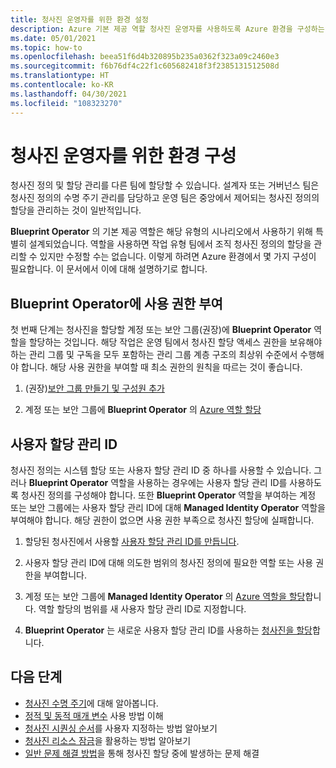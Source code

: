 ```yaml
---
title: 청사진 운영자를 위한 환경 설정
description: Azure 기본 제공 역할 청사진 운영자를 사용하도록 Azure 환경을 구성하는 방법 알아보기.
ms.date: 05/01/2021
ms.topic: how-to
ms.openlocfilehash: beea51f6d4b320895b235a0362f323a09c2460e3
ms.sourcegitcommit: f6b76df4c22f1c605682418f3f2385131512508d
ms.translationtype: HT
ms.contentlocale: ko-KR
ms.lasthandoff: 04/30/2021
ms.locfileid: "108323270"
---
```

# <a name="configure-your-environment-for-a-blueprint-operator"></a>청사진 운영자를 위한 환경 구성

청사진 정의 및 할당 관리를 다른 팀에 할당할 수 있습니다. 설계자 또는 거버넌스 팀은 청사진 정의의 수명 주기 관리를 담당하고 운영 팀은 중앙에서 제어되는 청사진 정의의 할당을 관리하는 것이 일반적입니다.

**Blueprint Operator** 의 기본 제공 역할은 해당 유형의 시나리오에서 사용하기 위해 특별히 설계되었습니다. 역할을 사용하면 작업 유형 팀에서 조직 청사진 정의의 할당을 관리할 수 있지만 수정할 수는 없습니다. 이렇게 하려면 Azure 환경에서 몇 가지 구성이 필요합니다. 이 문서에서 이에 대해 설명하기로 합니다.

## <a name="grant-permission-to-the-blueprint-operator"></a>Blueprint Operator에 사용 권한 부여

첫 번째 단계는 청사진을 할당할 계정 또는 보안 그룹(권장)에 **Blueprint Operator** 역할을 할당하는 것입니다. 해당 작업은 운영 팀에서 청사진 할당 액세스 권한을 보유해야 하는 관리 그룹 및 구독을 모두 포함하는 관리 그룹 계층 구조의 최상위 수준에서 수행해야 합니다. 해당 사용 권한을 부여할 때 최소 권한의 원칙을 따르는 것이 좋습니다.

1. (권장)[보안 그룹 만들기 및 구성원 추가](../../../active-directory/fundamentals/active-directory-groups-create-azure-portal.md)

1. 계정 또는 보안 그룹에 **Blueprint Operator** 의 [Azure 역할 할당](../../../role-based-access-control/role-assignments-portal.md)

## <a name="user-assign-managed-identity"></a>사용자 할당 관리 ID

청사진 정의는 시스템 할당 또는 사용자 할당 관리 ID 중 하나를 사용할 수 있습니다. 그러나 **Blueprint Operator** 역할을 사용하는 경우에는 사용자 할당 관리 ID를 사용하도록 청사진 정의를 구성해야 합니다. 또한 **Blueprint Operator** 역할을 부여하는 계정 또는 보안 그룹에는 사용자 할당 관리 ID에 대해 **Managed Identity Operator** 역할을 부여해야 합니다. 해당 권한이 없으면 사용 권한 부족으로 청사진 할당에 실패합니다.

1. 할당된 청사진에서 사용할 [사용자 할당 관리 ID를 만듭니다](../../../active-directory/managed-identities-azure-resources/how-to-manage-ua-identity-portal.md#create-a-user-assigned-managed-identity).

1. 사용자 할당 관리 ID에 대해 의도한 범위의 청사진 정의에 필요한 역할 또는 사용 권한을 부여합니다.

1. 계정 또는 보안 그룹에 **Managed Identity Operator** 의 [Azure 역할을 할당](../../../role-based-access-control/role-assignments-portal.md)합니다. 역할 할당의 범위를 새 사용자 할당 관리 ID로 지정합니다.

1. **Blueprint Operator** 는 새로운 사용자 할당 관리 ID를 사용하는 [청사진을 할당](../create-blueprint-portal.md#assign-a-blueprint)합니다.

## <a name="next-steps"></a>다음 단계

- [청사진 수명 주기](../concepts/lifecycle.md)에 대해 알아봅니다.
- [정적 및 동적 매개 변수](../concepts/parameters.md) 사용 방법 이해
- [청사진 시퀀싱 순서](../concepts/sequencing-order.md)를 사용자 지정하는 방법 알아보기
- [청사진 리소스 잠금](../concepts/resource-locking.md)을 활용하는 방법 알아보기
- [일반 문제 해결 방법](../troubleshoot/general.md)을 통해 청사진 할당 중에 발생하는 문제 해결